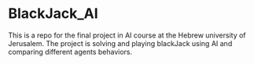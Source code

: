 # BlackJack_AI
This is a repo for the final project in AI course at the Hebrew university of Jerusalem. The project is solving and playing blackJack using AI and comparing different agents behaviors. 
